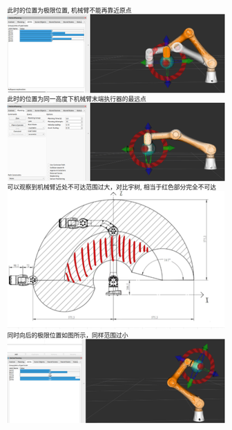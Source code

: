 此时的位置为极限位置, 机械臂不能再靠近原点
![alt text](img/image16.png)
此时的位置为同一高度下机械臂末端执行器的最远点
![alt text](img/image17.png)
可以观察到机械臂近处不可达范围过大，对比宇树, 相当于红色部分完全不可达
![alt text](img/image18.png)
同时向后的极限位置如图所示，同样范围过小
![alt text](img/image19.png)